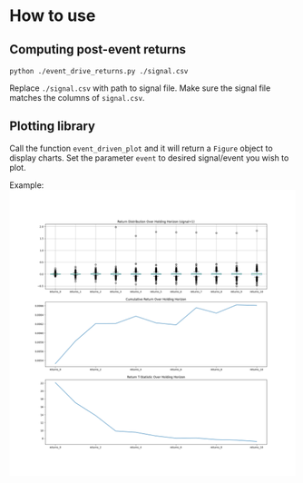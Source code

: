 # How to use
## Computing post-event returns
	python ./event_drive_returns.py ./signal.csv
Replace `./signal.csv` with path to signal file. 
Make sure the signal file matches the columns of `signal.csv`.

## Plotting library
Call the function `event_driven_plot` and it will return a `Figure` object
to display charts. Set the parameter `event` to desired signal/event you wish
to plot.

Example: 
![Alt text](./example.png "Example Plot")